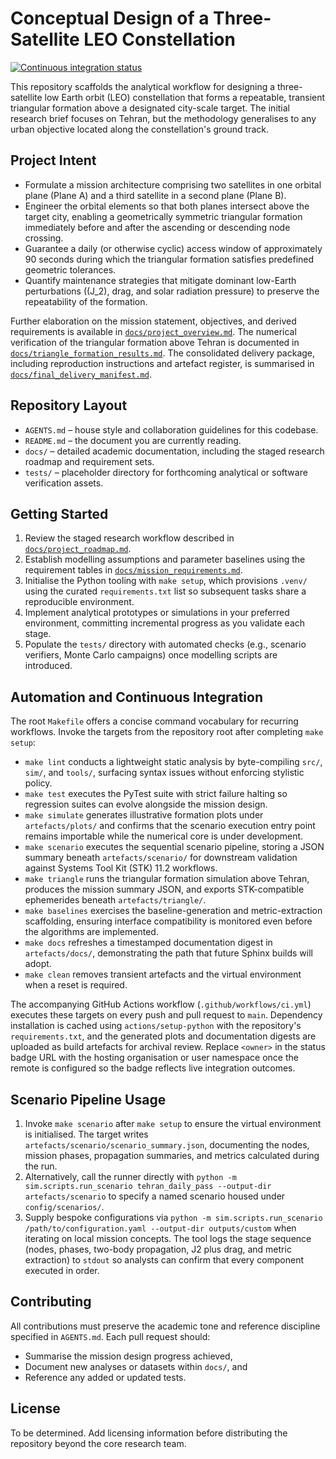 # Conceptual Design of a Three-Satellite LEO Constellation

[![Continuous integration status](https://github.com/<owner>/formation-sat-2/actions/workflows/ci.yml/badge.svg)](https://github.com/<owner>/formation-sat-2/actions/workflows/ci.yml)

This repository scaffolds the analytical workflow for designing a three-satellite low Earth orbit (LEO) constellation that forms a repeatable, transient triangular formation above a designated city-scale target. The initial research brief focuses on Tehran, but the methodology generalises to any urban objective located along the constellation's ground track.

## Project Intent
- Formulate a mission architecture comprising two satellites in one orbital plane (Plane A) and a third satellite in a second plane (Plane B).
- Engineer the orbital elements so that both planes intersect above the target city, enabling a geometrically symmetric triangular formation immediately before and after the ascending or descending node crossing.
- Guarantee a daily (or otherwise cyclic) access window of approximately 90 seconds during which the triangular formation satisfies predefined geometric tolerances.
- Quantify maintenance strategies that mitigate dominant low-Earth perturbations (\(J_2\), drag, and solar radiation pressure) to preserve the repeatability of the formation.

Further elaboration on the mission statement, objectives, and derived requirements is available in [`docs/project_overview.md`](docs/project_overview.md).
The numerical verification of the triangular formation above Tehran is documented in [`docs/triangle_formation_results.md`](docs/triangle_formation_results.md).
The consolidated delivery package, including reproduction instructions and artefact register, is summarised in [`docs/final_delivery_manifest.md`](docs/final_delivery_manifest.md).

## Repository Layout
- `AGENTS.md` – house style and collaboration guidelines for this codebase.
- `README.md` – the document you are currently reading.
- `docs/` – detailed academic documentation, including the staged research roadmap and requirement sets.
- `tests/` – placeholder directory for forthcoming analytical or software verification assets.

## Getting Started
1. Review the staged research workflow described in [`docs/project_roadmap.md`](docs/project_roadmap.md).
2. Establish modelling assumptions and parameter baselines using the requirement tables in [`docs/mission_requirements.md`](docs/mission_requirements.md).
3. Initialise the Python tooling with `make setup`, which provisions `.venv/` using the curated `requirements.txt` list so subsequent tasks share a reproducible environment.
4. Implement analytical prototypes or simulations in your preferred environment, committing incremental progress as you validate each stage.
5. Populate the `tests/` directory with automated checks (e.g., scenario verifiers, Monte Carlo campaigns) once modelling scripts are introduced.

## Automation and Continuous Integration
The root `Makefile` offers a concise command vocabulary for recurring workflows. Invoke the targets from the repository root after completing `make setup`:

- `make lint` conducts a lightweight static analysis by byte-compiling `src/`, `sim/`, and `tools/`, surfacing syntax issues without enforcing stylistic policy.
- `make test` executes the PyTest suite with strict failure halting so regression suites can evolve alongside the mission design.
- `make simulate` generates illustrative formation plots under `artefacts/plots/` and confirms that the scenario execution entry point remains importable while the numerical core is under development.
- `make scenario` executes the sequential scenario pipeline, storing a JSON summary beneath `artefacts/scenario/` for downstream validation against Systems Tool Kit (STK) 11.2 workflows.
- `make triangle` runs the triangular formation simulation above Tehran, produces the mission summary JSON, and exports STK-compatible ephemerides beneath `artefacts/triangle/`.
- `make baselines` exercises the baseline-generation and metric-extraction scaffolding, ensuring interface compatibility is monitored even before the algorithms are implemented.
- `make docs` refreshes a timestamped documentation digest in `artefacts/docs/`, demonstrating the path that future Sphinx builds will adopt.
- `make clean` removes transient artefacts and the virtual environment when a reset is required.

The accompanying GitHub Actions workflow (`.github/workflows/ci.yml`) executes these targets on every push and pull request to `main`. Dependency installation is cached using `actions/setup-python` with the repository's `requirements.txt`, and the generated plots and documentation digests are uploaded as build artefacts for archival review. Replace `<owner>` in the status badge URL with the hosting organisation or user namespace once the remote is configured so the badge reflects live integration outcomes.

## Scenario Pipeline Usage
1. Invoke `make scenario` after `make setup` to ensure the virtual environment is initialised. The target writes `artefacts/scenario/scenario_summary.json`, documenting the nodes, mission phases, propagation summaries, and metrics calculated during the run.
2. Alternatively, call the runner directly with `python -m sim.scripts.run_scenario tehran_daily_pass --output-dir artefacts/scenario` to specify a named scenario housed under `config/scenarios/`.
3. Supply bespoke configurations via `python -m sim.scripts.run_scenario /path/to/configuration.yaml --output-dir outputs/custom` when iterating on local mission concepts. The tool logs the stage sequence (nodes, phases, two-body propagation, J2 plus drag, and metric extraction) to `stdout` so analysts can confirm that every component executed in order.

## Contributing
All contributions must preserve the academic tone and reference discipline specified in `AGENTS.md`. Each pull request should:
- Summarise the mission design progress achieved,
- Document new analyses or datasets within `docs/`, and
- Reference any added or updated tests.

## License
To be determined. Add licensing information before distributing the repository beyond the core research team.
